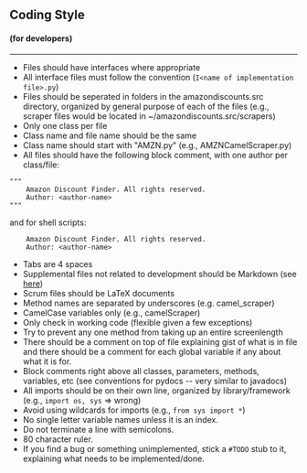 ## Coding Style
#### (for developers)
---
* Files should have interfaces where appropriate
* All interface files must follow the convention (`I<name of implementation file>.py`)
* Files should be seperated in folders in the amazondiscounts.src directory, organized by general purpose of each of the files (e.g., scraper files would be located in ~/amazondiscounts.src/scrapers)
* Only one class per file
* Class name and file name should be the same
* Class name should start with "AMZN<name-of-file>.py" (e.g., AMZNCamelScraper.py)
* All files should have the following block comment, with one author per class/file:
```
"""
	Amazon Discount Finder. All rights reserved.
	Author: <author-name>
"""
```
  and for shell scripts:
```
	Amazon Discount Finder. All rights reserved.
	Author: <author-name>
```
* Tabs are 4 spaces
* Supplemental files not related to development should be Markdown (see [here](https://confluence.atlassian.com/bitbucketserver/markdown-syntax-guide-776639995.html))
* Scrum files should be LaTeX documents
* Method names are separated by underscores (e.g. camel_scraper)
* CamelCase variables only (e.g., camelScraper)
* Only check in working code (flexible given a few exceptions)
* Try to prevent any one method from taking up an entire screenlength
* There should be a comment on top of file explaining gist of what is in file and there should be a comment for each global variable if any about what it is for.
* Block comments right above all classes, parameters, methods, variables, etc (see conventions for pydocs -- very similar to javadocs)
* All imports should be on their own line, organized by library/framework (e.g., `import os, sys` => wrong)
* Avoid using wildcards for imports (e.g., `from sys import *`)
* No single letter variable names unless it is an index.
* Do not terminate a line with semicolons.
* 80 character ruler.
* If you find a bug or something unimplemented, stick a `#TODO` stub to it, explaining what needs to be implemented/done.

